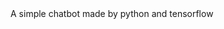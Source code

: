 <picture>
    <source media="(prefers-color-scheme: dark)" srcset="https://github.com/tldr-pages/tldr/blob/main/images/tldr-dark.png">
    <source media="(prefers-color-scheme: light)" srcset="https://github.com/tldr-pages/tldr/blob/main/images/tldr-light.png">
    <source media="(prefers-color-scheme: dark)" srcset="https://github.com/HDAI654/HDAI/blob/main/HA.png">
</picture>
A simple chatbot made by python and tensorflow
